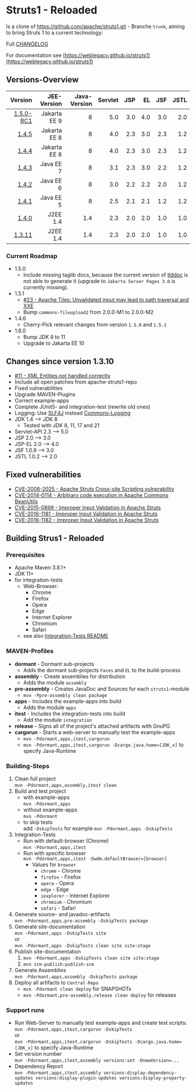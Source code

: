 # Struts1 - Reloaded

Is a clone of <https://github.com/apache/struts1.git> - Branche `trunk`, aiming to bring Struts 1 to a current technology:

Full [CHANGELOG](CHANGELOG.md)

For documentation see [https://weblegacy.github.io/struts1](https://weblegacy.github.io/struts1)

## Versions-Overview

| Version                                                                   | JEE-Version  | Java-Version | Servlet | JSP | EL  | JSF | JSTL |
|--------------------------------------------------------------------------:|-------------:|-------------:|--------:|----:|----:|----:|-----:|
| [1.5.0-RC1](https://github.com/weblegacy/struts1/releases/tag/v1.5.0_rc1) | Jakarta EE 9 |            8 |     5.0 | 3.0 | 4.0 | 3.0 |  2.0 |
|         [1.4.5](https://github.com/weblegacy/struts1/releases/tag/v1.4.5) | Jakarta EE 8 |            8 |     4.0 | 2.3 | 3.0 | 2.3 |  1.2 |
|         [1.4.4](https://github.com/weblegacy/struts1/releases/tag/v1.4.4) | Jakarta EE 8 |            8 |     4.0 | 2.3 | 3.0 | 2.3 |  1.2 |
|         [1.4.3](https://github.com/weblegacy/struts1/releases/tag/v1.4.3) |    Java EE 7 |            8 |     3.1 | 2.3 | 3.0 | 2.2 |  1.2 |
|         [1.4.2](https://github.com/weblegacy/struts1/releases/tag/v1.4.2) |    Java EE 6 |            8 |     3.0 | 2.2 | 2.2 | 2.0 |  1.2 |
|         [1.4.1](https://github.com/weblegacy/struts1/releases/tag/v1.4.1) |    Java EE 5 |            8 |     2.5 | 2.1 | 2.1 | 1.2 |  1.2 |
|         [1.4.0](https://github.com/weblegacy/struts1/releases/tag/v1.4.0) |     J2EE 1.4 |          1.4 |     2.3 | 2.0 | 2.0 | 1.0 |  1.0 |
|       [1.3.11](https://github.com/weblegacy/struts1/releases/tag/v1.3.11) |     J2EE 1.4 |          1.4 |     2.3 | 2.0 | 2.0 | 1.0 |  1.0 |

### Current Roadmap

* 1.5.0
  * Include missing taglib docs, because the current version of [tlddoc](https://github.com/weblegacy/tlddoc) is not able to generate it (upgrade to `Jakarta Server Pages 3.0` is currently missing).
* 1.5.1
  * [#23 - Apache Tiles: Unvalidated input may lead to path traversal and XXE](https://github.com/weblegacy/struts1/security/dependabot/23)
  * Bump `commons-fileupload2` from 2.0.0-M1 to 2.0.0-M2
* 1.4.6
  * Cherry-Pick relevant changes from version `1.5.0` and `1.5.1`
* 1.6.0
  * Bump JDK 8 to 11
  * Upgrade to Jakarta EE 10

## Changes since version 1.3.10

* [#11 - XML Entities not handled correctly](https://github.com/weblegacy/struts1/issues/11)
* Include all open patches from apache-struts1-repo
* Fixed vulnerabilities
* Upgrade MAVEN-Plugins
* Correct example-apps
* Complete JUnit5- and integration-test (rewrite old ones)
* Logging: Use [SLF4J](https://www.slf4j.org/) instead [Commons-Logging](https://commons.apache.org/proper/commons-logging/index.html)
* JDK 1.4 --> JDK 8
  * Tested with JDK 8, 11, 17 and 21
* Servlet-API 2.3 --> 5.0
* JSP 2.0 --> 3.0
* JSP-EL 2.0 --> 4.0
* JSF 1.0.9 --> 3.0
* JSTL 1.0.2 --> 2.0

## Fixed vulnerabilities

* [CVE-2008-2025 - Apache Struts Cross-site Scripting vulnerability](https://github.com/advisories/GHSA-wcgx-2hvx-5cwr)
* [CVE-2014-0114 - Arbitrary code execution in Apache Commons BeanUtils](https://github.com/advisories/GHSA-p66x-2cv9-qq3v)
* [CVE-2015-0899 - Improper Input Validation in Apache Struts](https://github.com/advisories/GHSA-cvvx-r33m-v7pq)
* [CVE-2016-1181 - Improper Input Validation in Apache Struts](https://github.com/advisories/GHSA-7jw3-5q4w-89qg)
* [CVE-2016-1182 - Improper Input Validation in Apache Struts](https://github.com/advisories/GHSA-5ggr-mpgw-3mgx)

## Building Strus1 - Reloaded

### Prerequisites

* Apache Maven 3.8.1\+
* JDK 11\+
* for integration-tests
  * Web-Browser:
    * Chrome
    * Firefox
    * Opera
    * Edge
    * Internet Explorer
    * Chromium
    * Safari
  * see also [Integration-Tests README](integration/apps-it-selenium/README.md)

### MAVEN-Profiles

* **dormant** - Dormant sub-projects
  * Adds the dormant sub-projects `Faces` and `EL` to the build-process
* **assembly** - Create assemblies for distribution
  * Adds the module `assembly`
* **pre-assembly** - Creates JavaDoc and Sources for each `struts1`-module
  * `mvn -Ppre-assembly clean package`
* **apps** - Includes the example-apps into build
  * Adds the module `apps`
* **itest** - Includes the integration-tests into build
  * Add the module `integration`
* **release** - Signs all of the project's attached artifacts with GnuPG
* **cargorun** - Starts a web-server to manually test the example-apps
  * `mvn -Pdormant,apps,itest,cargorun`
  * `mvn -Pdormant,apps,itest,cargorun -Dcargo.java.home=[JDK_x]` to specify Java-Runtime

### Building-Steps

1. Clean full project  
   `mvn -Pdormant,apps,assembly,itest clean`
2. Build and test project
   * with example-apps  
     `mvn -Pdormant,apps`
   * without example-apps  
     `mvn -Pdormant`
   * to skip tests  
     add `-DskipTests` for example `mvn -Pdormant,apps -DskipTests`
3. Integration-Tests
   * Run with default-browser (Chrome)  
     `mvn -Pdormant,apps,itest`
   * Run with specific browser  
     `mvn -Pdormant,apps,itest -Dwdm.defaultBrowser=[browser]`
     * Values for `browser`
       * `chrome` - Chrome
       * `firefox` - Firefox
       * `opera` - Opera
       * `edge` - Edge
       * `iexplorer` - Internet Explorer
       * `chromium` - Chromium
       * `safari` - Safari
4. Generate source- and javadoc-artifacts  
   `mvn -Pdormant,apps,pre-assembly -DskipTests package`
5. Generate site-documentation  
   `mvn -Pdormant,apps -DskipTests site`  
   or  
   `mvn -Pdormant,apps -DskipTests clean site site:stage`
6. Publish site-documentation  
   1. `mvn -Pdormant,apps -DskipTests clean site site:stage`
   2. `mvn scm-publish:publish-scm`
7. Generate Assemblies  
   `mvn -Pdormant,apps,assembly -DskipTests package`
8. Deploy all artifacts to `Central-Repo`  
   * `mvn -Pdormant clean deploy` for SNAPSHOTs
   * `mvn -Pdormant,pre-assembly,release clean deploy` for releases

### Support runs

* Run Web-Server to manually test example-apps and create test scripts:  
  `mvn -Pdormant,apps,itest,cargorun -DskipTests`  
  or  
  `mvn -Pdormant,apps,itest,cargorun -DskipTests -Dcargo.java.home=[JDK_x]` to specify Java-Runtime
* Set version number  
  `mvn -Pdormant,apps,itest,assembly versions:set -DnewVersion=...`
* Dependency Report  
  `mvn -Pdormant,apps,itest,assembly versions:display-dependency-updates versions:display-plugin-updates versions:display-property-updates`
